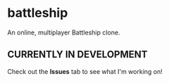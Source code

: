 # battleship
An online, multiplayer Battleship clone.

## CURRENTLY IN DEVELOPMENT
Check out the **Issues** tab to see what I'm working on!